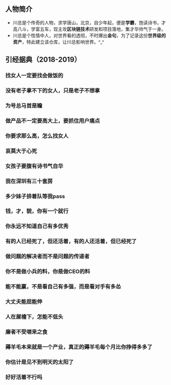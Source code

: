 ## 人物简介
- 川总是个传奇的人物，求学唐山，北京，自少年起，便是**学霸**，饱读诗书，才高八斗，学富五车，现主攻**区块链技术**研发和项目落地，集才华帅气于一身。
- 川总是个性情中人，对世界看的透彻，不时爆出**金句**，为了记录这份**世界级的资产**，特此建立该仓库，让川总影响世界。^_^
## 引经据典（2018-2019）

### 找女人一定要找会做饭的

### 没有老子拿不下的女人，只是老子不想拿

### 为号总马首是瞻

### 做产品不一定要高大上，要抓住用户痛点

### 你要求那么高，怎么找女人

### 哀莫大于心死

### 女孩子要腹有诗书气自华

### 我在深圳有三十套房

### 多少妹子排着队等我pass

### 钱，才，貌，你有一个就行

### 你永远不知道自己有多优秀

### 有的人已经死了，但还活着，有的人还活着，但已经死了

### 做问题的解决者而不是问题的传递者

### 你不是做小兵的料，你是做CEO的料

### 能不能赢，不是看自己有多强，而是看对手有多怂

### 大丈夫能屈能伸

### 人在屋檐下，怎能不低头

### 廉者不受嗟来之食

### 薅羊毛本来就是一个产业，真正的薅羊毛每个月比你挣得多多了

### 你估计是见不到明天的太阳了

### 好好活着不行吗
